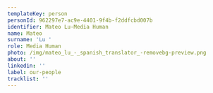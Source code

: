```yaml
---
templateKey: person
personId: 962297e7-ac9e-4401-9f4b-f2ddfcbd007b
identifier: Mateo Lu-Media Human
name: Mateo
surname: 'Lu '
role: Media Human
photo: /img/mateo_lu_-_spanish_translator_-removebg-preview.png
about: ''
linkedin: ''
label: our-people
tracklist: ''
---
```

